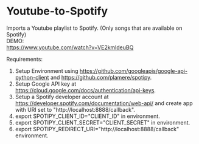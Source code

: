 # Youtube-to-Spotify
Imports a Youtube playlist to Spotify. (Only songs that are available on Spotify) <br />
DEMO: <br />
https://www.youtube.com/watch?v=VE2kmldeuBQ <br />

Requirements:  
1. Setup Environment using https://github.com/googleapis/google-api-python-client and https://github.com/plamere/spotipy. 
2. Setup Google API key at https://cloud.google.com/docs/authentication/api-keys.  
3. Setup a Spotify developer account at https://developer.spotify.com/documentation/web-api/ and create app with URI set to "http://localhost:8888/callback". 
4. export SPOTIPY_CLIENT_ID="CLIENT_ID" in environment. 
5. export SPOTIPY_CLIENT_SECRET="CLIENT_SECRET" in environment. 
6. export SPOTIPY_REDIRECT_URI="http://localhost:8888/callback" environment. 
